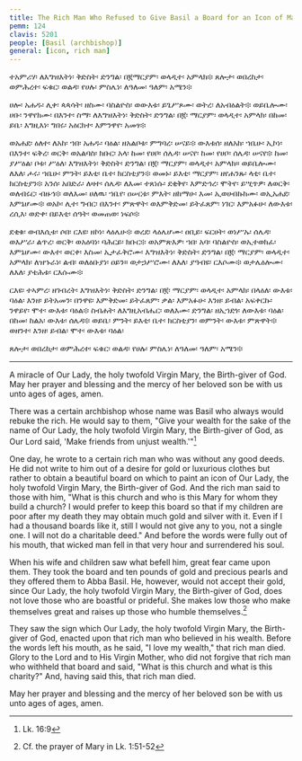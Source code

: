 ```yaml
---
title: The Rich Man Who Refused to Give Basil a Board for an Icon of Mary
pemm: 124
clavis: 5201
people: [Basil (archbishop)]
general: [icon, rich man]
---
```

ተአምሪሃ፡ ለእግዝእትነ፡ ቅድስት፡ ድንግል፡ በ፪ማርያም፡ ወላዲተ፡ አምላክ፨ ጸሎታ፡ ወበረከታ፡ ወምሕረተ፡ ፍቁር፡ ወልዳ፡ የሀሉ፡ ምስሌነ፡ ለዓለመ፡ ዓለም፡ አሜን፨

ሀሎ፡ አሐዱ፡ ሊቀ፡ ጳጳሳት፡ ዘስሙ፡ ባስልዮስ፡ ወውእቱ፡ ይጌሥጾሙ፡ ወትረ፡ ለአብዕልት፨ ወይቤሎሙ፡ ሀቡ፡ ንዋየክሙ፡ በእንተ፡ ስማ፡ ለእግዝእትነ፡ ቅድስት፡ ድንግል፡ በ፪፡ ማርያም፡ ወላዲተ፡ አምላክ፡ በከመ፡ ይቤ፡ እግዚእነ፡ ግበሩ፡ አዕርክተ፡ እምንዋየ፡ አመፃ፨

ወአሐደ፡ ዕለተ፡ ለአከ፡ ኀበ፡ አሐዱ፡ ባዕል፡ ዘአልቦቱ፡ ምግባረ፡ ሠናይ፨ ውእቱሰ፡ ዘለአከ፡ ኀቤሁ፡ ኢኮነ፡ በእንተ፡ ፍቅረ፡ ወርቅ፡ ወአልባስ፡ ክቡር፡ አላ፡ ከመ፡ የሀቦ፡ ሰሌዳ፡ ሠናየ፡ ከመ፡ የሀቦ፡ ሰሌዳ፡ ሠናየ፨ ከመ፡ ያሥዕል፡ ቦቱ፡ ሥዕለ፡ እግዝእትነ፡ ቅድስት፡ ድንግል፡ በ፪፡ ማርያም፡ ወላዲተ፡ አምላክ። ወይቤሎሙ፡ ለእለ፡ ሖሩ፡ ኀቤሁ፡ ምንት፡ ይእቲ፡ ቤተ፡ ክርስቲያን፨ ወመኑ፡ ይእቲ፡ ማርያም፡ ዘየሐንጹ፡ ላቲ፡ ቤተ፡ ክርስቲያን፨ አንሰ፡ አበድራ፡ ለዛተ፡ ሰሌዳ፡ ለእመ፡ ተጸነሱ፡ ደቂቅየ፡ እምድኅረ፡ ሞትየ፡ ይሢጥዎ፡ ለወርቅ፡ ወለብሩር፡ ብዙኅ፨ ወለእመ፡ ሀለዉ፡ ኀቤየ፡ ዐሠርቱ፡ ምእት፡ ዘከማሁ፡ እመ፡ ኢወሀብኩክሙ፡ ወኢአሐደ፡ እምኔሆሙ፨ ወአኮ፡ ሊተ፡ ግብር፡ በእንተ፡ ምጽዋት፡ ወእምቅድመ፡ ይትፈጸም፡ ነገር፡ እምአፉሁ፡ ለውእቱ፡ ረሲእ፡ ወድቀ፡ በይእቲ፡ ሰዓት፡ ወመጠወ፡ ነፍሶ፨

ደቂቁ፡ ወብእሲቱ፡ ሶበ፡ ርእዩ፡ ዘኮነ፡ ላዕሌሁ፨ ወረደ፡ ላዕሌሆሙ፡ ዐቢይ፡ ፍርሀት፡ ወነሥኡ፡ ሰሌዳ፡ ወእሥራ፡ ልጥረ፡ ወርቅ፡ ወአዕባነ፡ ባሕርይ፡ ክቡር፨ ወአምጽእዎ፡ ኀበ፡ አባ፡ ባስልዮስ፡ ወኢተወክፈ፡ እምኔሆሙ፡ ውእተ፡ ወርቀ፡ እስመ፡ ኢታፈቅሮሙ፡ እግዝእትነ፡ ቅድስት፡ ድንግል፡ በ፪፡ ማርያም፡ ወላዲተ፡ አምላክ፡ ለዝኁራነ፡ ልብ፡ ወለዕቡያነ፡ ዐይን። ወታኃሥሮሙ፡ ለእለ፡ ያዓብዩ፡ ርእሶሙ፨ ወታሌዕሎሙ፡ ለእለ፡ ያቴሕቱ፡ ርእሱሙ፨ 

ርእዩ፡ ተኣምረ፡ ዘገብረት፡ እግዝእትነ፡ ቅድስት፡ ድንግል፡ በ፪፡ ማርያም፡ ወላዲተ፡ አምላክ፡ በላዕለ፡ ውእቱ፡ ባዕል፡ እንዘ፡ ይትአመን፡ በንዋዩ፡ እምቅድመ፡ ይትፈጸም፡ ቃል፡ እምአፉሁ፡ እንዘ፡ ይብል፡ አፍቀርኩ፡ ንዋይየ፡ ሞተ፡ ውእቱ፡ ባዕል፨ ስብሐት፡ ለእግዚአብሔር፡ ወለእሙ፡ ድንግል፡ ዘኢኀደጎ፡ ለውእቱ፡ ባዕል፡ በከመ፡ ከልአ፡ ውእቱ፡ ሰሌዳ፨ ወይቤ፡ ምንት፡ ይእቲ፡ ቤተ፡ ክርስቲያን፡ ወምንት፡ ውእቱ፡ ምጽዋት፨ ወዘንተ፡ እንዘ፡ ይብል፡ ሞተ፡ ውእቱ፡ ባዕል፡

ጸሎታ፡ ወበረከታ፡ ወምሕረተ፡ ፍቁር፡ ወልዳ፡ የሀሉ፡ ምስሌነ፡ ለዓለመ፡ ዓለም፡ አሜን፨

----

A miracle of Our Lady, the holy twofold Virgin Mary, the Birth-giver of God. May her prayer and blessing and the mercy of her beloved son be with us unto ages of ages, amen.

There was a certain archbishop whose name was Basil who always would rebuke the rich. He would say to them, "Give your wealth for the sake of the name of Our Lady, the holy twofold Virgin Mary, the Birth-giver of God, as Our Lord said, 'Make friends from unjust wealth.'"[^1] 

One day, he wrote to a certain rich man who was without any good deeds. He did not write to him out of a desire for gold or luxurious clothes but rather to obtain a beautiful board on which to paint an icon of Our Lady, the holy twofold Virgin Mary, the Birth-giver of God. And the rich man said to those with him, "What is this church and who is this Mary for whom they build a church? I would prefer to keep this board so that if my children are poor after my death they may obtain much gold and silver with it. Even if I had a thousand boards like it, still I would not give any to you, not a single one. I will not do a charitable deed." And before the words were fully out of his mouth, that wicked man fell in that very hour and surrendered his soul.

When his wife and children saw what befell him, great fear came upon them. They took the board and ten pounds of gold and precious pearls and they offered them to Abba Basil. He, however, would not accept their gold, since Our Lady, the holy twofold Virgin Mary, the Birth-giver of God, does not love those who are boastful or prideful. She makes low those who make themselves great and raises up those who humble themselves.[^2]

They saw the sign which Our Lady, the holy twofold Virgin Mary, the Birth-giver of God, enacted upon that rich man who believed in his wealth. Before the words left his mouth, as he said, "I love my wealth," that rich man died. Glory to the Lord and to His Virgin Mother, who did not forgive that rich man who withheld that board and said, "What is this church and what is this charity?" And, having said this, that rich man died.

May her prayer and blessing and the mercy of her beloved son be with us unto ages of ages, amen.

[^1]: Lk. 16:9
[^2]: Cf. the prayer of Mary in Lk. 1:51-52